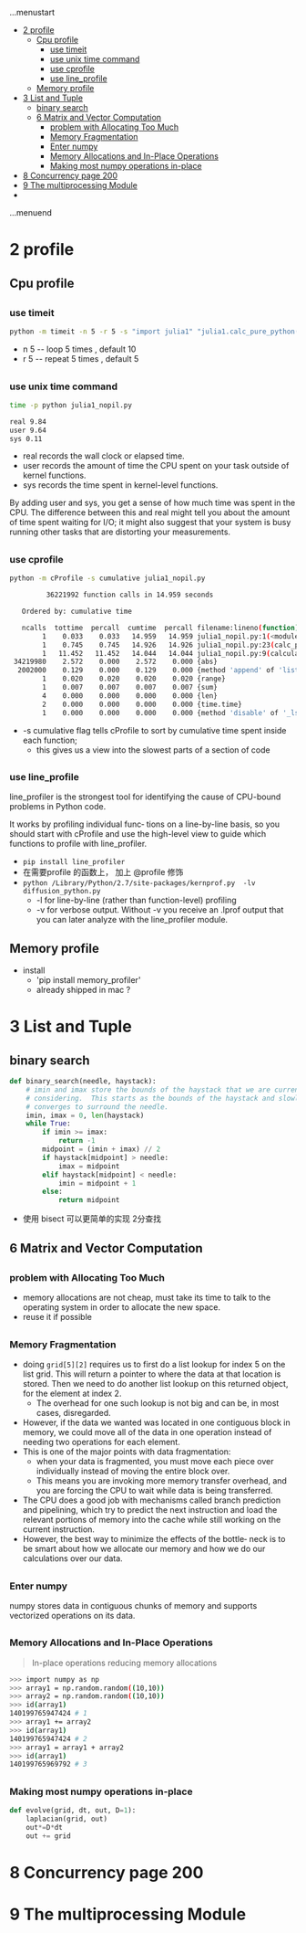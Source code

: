 ...menustart

 - [2 profile](#d105e42e2a2538a926e25076acc61be3)
     - [Cpu profile](#11e4ad9c685f7ebda02bf471870b42ec)
         - [use timeit](#3acd262af042ae4143c1e2e86b55ad52)
         - [use unix time command](#324369ebf4aa30c14eae18ba1231bcd9)
         - [use cprofile](#36a6ae8bfb5442419d701bb4af008274)
         - [use line_profile](#d7dd7fb89c8a9ffea55f74bc3a6018be)
     - [Memory profile](#ec8e55e3ee8a8f8049bf7d540a3679ec)
 - [3 List and Tuple](#3a5f793d765efeae35bf8449952f7d01)
     - [binary search](#9c810920649050b97ee2f736d74355e9)
     - [6 Matrix and Vector Computation](#789315c7d328e462184bae7f5269422f)
         - [problem with  Allocating Too Much](#7c19d1264b48dbaef6f19b626ed16c2c)
         - [Memory Fragmentation](#5775736264cc198fd819593e551b8403)
         - [Enter numpy](#8670a80dcf372e8b7ad9cf6eb3168809)
         - [Memory Allocations and In-Place Operations](#228c682c9eb16b3494c7b3a67132cb7d)
         - [Making most numpy operations in-place](#56f456dc0e224555f1be6f250d7ce29a)
 - [8 Concurrency   page 200](#851bb2aeae97198e18a9d391be7bbb1e)
 - [9 The multiprocessing Module](#9ca43b7228989d90337fe842ce8ae131)
 - [](#d41d8cd98f00b204e9800998ecf8427e)

...menuend


<h2 id="d105e42e2a2538a926e25076acc61be3"></h2>

# 2 profile

<h2 id="11e4ad9c685f7ebda02bf471870b42ec"></h2>

## Cpu profile

<h2 id="3acd262af042ae4143c1e2e86b55ad52"></h2>

### use timeit

```bash
python -m timeit -n 5 -r 5 -s "import julia1" "julia1.calc_pure_python(False, desired_width=1000, max_iterations=300)"
```

 - n 5  -- loop 5 times , default 10
 - r 5  -- repeat 5 times , default 5

<h2 id="324369ebf4aa30c14eae18ba1231bcd9"></h2>

### use unix time command

```bash
time -p python julia1_nopil.py

real 9.84
user 9.64
sys 0.11
```

 - real records the wall clock or elapsed time.
 - user records the amount of time the CPU spent on your task outside of kernel functions.
 - sys records the time spent in kernel-level functions.

By adding user and sys, you get a sense of how much time was spent in the CPU. The difference between this and real might tell you about the amount of time spent waiting for I/O; it might also suggest that your system is busy running other tasks that are distorting your measurements.

<h2 id="36a6ae8bfb5442419d701bb4af008274"></h2>

### use cprofile 

```bash
python -m cProfile -s cumulative julia1_nopil.py

         36221992 function calls in 14.959 seconds

   Ordered by: cumulative time

   ncalls  tottime  percall  cumtime  percall filename:lineno(function)
        1    0.033    0.033   14.959   14.959 julia1_nopil.py:1(<module>)
        1    0.745    0.745   14.926   14.926 julia1_nopil.py:23(calc_pure_python)
        1   11.452   11.452   14.044   14.044 julia1_nopil.py:9(calculate_z_serial_purepython)
 34219980    2.572    0.000    2.572    0.000 {abs}
  2002000    0.129    0.000    0.129    0.000 {method 'append' of 'list' objects}
        1    0.020    0.020    0.020    0.020 {range}
        1    0.007    0.007    0.007    0.007 {sum}
        4    0.000    0.000    0.000    0.000 {len}
        2    0.000    0.000    0.000    0.000 {time.time}
        1    0.000    0.000    0.000    0.000 {method 'disable' of '_lsprof.Profiler' objects}
```

 - -s cumulative flag tells cProfile to sort by cumulative time spent inside each function;
	- this gives us a view into the slowest parts of a section of code


<h2 id="d7dd7fb89c8a9ffea55f74bc3a6018be"></h2>

### use line_profile 

line_profiler is the strongest tool for identifying the cause of CPU-bound problems in Python code. 

It works by profiling individual func‐ tions on a line-by-line basis, so you should start with cProfile and use the high-level view to guide which functions to profile with line_profiler.

 - `pip install line_profiler`
 - 在需要profile 的函数上， 加上 @profile   修饰
 - `python /Library/Python/2.7/site-packages/kernprof.py  -lv diffusion_python.py`
    - -l for line-by-line (rather than function-level) profiling
    - -v for verbose output. Without -v you receive an .lprof output that you can later analyze with the line_profiler module.


<h2 id="ec8e55e3ee8a8f8049bf7d540a3679ec"></h2>

## Memory profile 

 - install 
	- 'pip install memory_profiler'
	- already shipped in mac ?
 

<h2 id="3a5f793d765efeae35bf8449952f7d01"></h2>

# 3 List and Tuple 

<h2 id="9c810920649050b97ee2f736d74355e9"></h2>

## binary search

```python
def binary_search(needle, haystack):                                              
    # imin and imax store the bounds of the haystack that we are currently
    # considering.  This starts as the bounds of the haystack and slowly
    # converges to surround the needle.
    imin, imax = 0, len(haystack)
    while True:
        if imin >= imax:
            return -1
        midpoint = (imin + imax) // 2
        if haystack[midpoint] > needle:
            imax = midpoint
        elif haystack[midpoint] < needle:
            imin = midpoint + 1
        else:
            return midpoint
```

 - 使用 bisect 可以更简单的实现 2分查找

<h2 id="789315c7d328e462184bae7f5269422f"></h2>

## 6 Matrix and Vector Computation


<h2 id="7c19d1264b48dbaef6f19b626ed16c2c"></h2>

### problem with  Allocating Too Much

 - memory allocations are not cheap, must take its time to talk to the operating system in order to allocate the new space.
 - reuse it if possible
 
<h2 id="5775736264cc198fd819593e551b8403"></h2>

### Memory Fragmentation
 
 - doing `grid[5][2]` requires us to first do a list lookup for index 5 on the list grid. This will return a pointer to where the data at that location is stored. Then we need to do another list lookup on this returned object, for the element at index 2.
    - The overhead for one such lookup is not big and can be, in most cases, disregarded.
 - However, if the data we wanted was located in one contiguous block in memory, we could move all of the data in one operation instead of needing two operations for each element. 
 - This is one of the major points with data fragmentation:
    - when your data is fragmented, you must move each piece over individually instead of moving the entire block over. 
    - This means you are invoking more memory transfer overhead, and you are forcing the CPU to wait while data is being transferred. 
 - The CPU does a good job with mechanisms called branch prediction and pipelining, which try to predict the next instruction and load the relevant portions of memory into the cache while still working on the current instruction. 
 - However, the best way to minimize the effects of the bottle‐ neck is to be smart about how we allocate our memory and how we do our calculations over our data.

  
<h2 id="8670a80dcf372e8b7ad9cf6eb3168809"></h2>

### Enter numpy

numpy stores data in contiguous chunks of memory and supports vectorized operations on its data. 

<h2 id="228c682c9eb16b3494c7b3a67132cb7d"></h2>

### Memory Allocations and In-Place Operations

> In-place operations reducing memory allocations

```bash
>>> import numpy as np
>>> array1 = np.random.random((10,10)) 
>>> array2 = np.random.random((10,10)) 
>>> id(array1)
140199765947424 # 1
>>> array1 += array2
>>> id(array1)
140199765947424 # 2
>>> array1 = array1 + array2
>>> id(array1)
140199765969792 # 3
```

<h2 id="56f456dc0e224555f1be6f250d7ce29a"></h2>

### Making most numpy operations in-place

```python
def evolve(grid, dt, out, D=1): 
	laplacian(grid, out) 
	out*=D*dt
	out += grid
```

<h2 id="851bb2aeae97198e18a9d391be7bbb1e"></h2>

# 8 Concurrency   page 200

<h2 id="9ca43b7228989d90337fe842ce8ae131"></h2>

# 9 The multiprocessing Module

<h2 id="d41d8cd98f00b204e9800998ecf8427e"></h2>

# 





